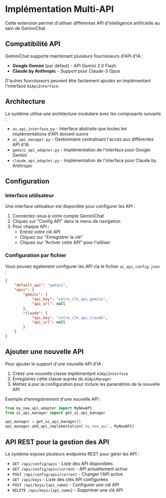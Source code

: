 # Implémentation Multi-API

Cette extension permet d'utiliser différentes API d'intelligence artificielle au sein de GeminiChat.

## Compatibilité API

GeminiChat supporte maintenant plusieurs fournisseurs d'API d'IA :

- **Google Gemini** (par défaut) - API Gemini 2.0 Flash
- **Claude by Anthropic** - Support pour Claude-3 Opus

D'autres fournisseurs peuvent être facilement ajoutés en implémentant l'interface `AIApiInterface`.

## Architecture

Le système utilise une architecture modulaire avec les composants suivants :

- `ai_api_interface.py` - Interface abstraite que toutes les implémentations d'API doivent suivre
- `ai_api_manager.py` - Gestionnaire centralisant l'accès aux différentes API d'IA
- `gemini_api_adapter.py` - Implémentation de l'interface pour Google Gemini
- `claude_api_adapter.py` - Implémentation de l'interface pour Claude by Anthropic

## Configuration

### Interface utilisateur

Une interface utilisateur est disponible pour configurer les API :
1. Connectez-vous à votre compte GeminiChat
2. Cliquez sur "Config API" dans le menu de navigation
3. Pour chaque API :
   - Entrez votre clé API
   - Cliquez sur "Enregistrer la clé"
   - Cliquez sur "Activer cette API" pour l'utiliser

### Configuration par fichier

Vous pouvez également configurer les API via le fichier `ai_api_config.json` :

```json
{
    "default_api": "gemini",
    "apis": {
        "gemini": {
            "api_key": "votre_clé_api_gemini",
            "api_url": null
        },
        "claude": {
            "api_key": "votre_clé_api_claude",
            "api_url": null
        }
    }
}
```

## Ajouter une nouvelle API

Pour ajouter le support d'une nouvelle API d'IA :

1. Créez une nouvelle classe implémentant `AIApiInterface`
2. Enregistrez cette classe auprès du `AIApiManager`
3. Mettez à jour la configuration pour inclure les paramètres de la nouvelle API

Exemple d'enregistrement d'une nouvelle API :

```python
from my_new_api_adapter import MyNewAPI
from ai_api_manager import get_ai_api_manager

api_manager = get_ai_api_manager()
api_manager.add_api_implementation('my_new_api', MyNewAPI)
```

## API REST pour la gestion des API

Le système expose plusieurs endpoints REST pour gérer les API :

- `GET /api/config/apis` - Liste des API disponibles
- `GET /api/config/apis/current` - API actuellement active
- `POST /api/config/apis/current` - Changer l'API active
- `GET /api/keys` - Liste des clés API configurées
- `POST /api/keys/{api_name}` - Configurer une clé API
- `DELETE /api/keys/{api_name}` - Supprimer une clé API
